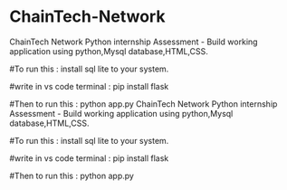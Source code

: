# ChainTech-Network
ChainTech Network Python internship Assessment - Build working application using python,Mysql database,HTML,CSS.

#To run this : 
install sql lite to your system.

#write in vs code terminal :
pip install flask

#Then to run this :
python app.py
ChainTech Network Python internship Assessment - Build working application using python,Mysql database,HTML,CSS.

#To run this : 
install sql lite to your system.

#write in vs code terminal :
pip install flask

#Then to run this :
python app.py
